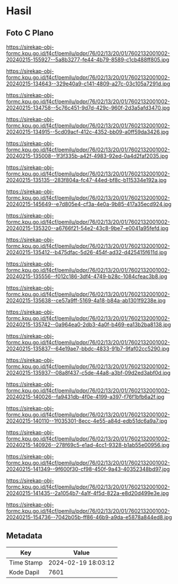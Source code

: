 # Hasil

## Foto C Plano

https://sirekap-obj-formc.kpu.go.id/f4cf/pemilu/pdpr/76/02/13/20/01/7602132001002-20240215-155927--5a8b3277-fe44-4b79-8589-c1cb488ff805.jpg

https://sirekap-obj-formc.kpu.go.id/f4cf/pemilu/pdpr/76/02/13/20/01/7602132001002-20240215-134643--329e40a9-c141-4809-a27c-03c105a7291d.jpg

https://sirekap-obj-formc.kpu.go.id/f4cf/pemilu/pdpr/76/02/13/20/01/7602132001002-20240215-134758--5c76c451-9d7d-429c-960f-2d3a5afd3470.jpg

https://sirekap-obj-formc.kpu.go.id/f4cf/pemilu/pdpr/76/02/13/20/01/7602132001002-20240215-134915--5cd09acf-412c-4352-bb09-a0ff59da3426.jpg

https://sirekap-obj-formc.kpu.go.id/f4cf/pemilu/pdpr/76/02/13/20/01/7602132001002-20240215-135008--1f3f335b-a42f-4983-92ed-0a4d2faf2035.jpg

https://sirekap-obj-formc.kpu.go.id/f4cf/pemilu/pdpr/76/02/13/20/01/7602132001002-20240215-135135--283f804a-fc47-44ed-bf8c-b115334e192a.jpg

https://sirekap-obj-formc.kpu.go.id/f4cf/pemilu/pdpr/76/02/13/20/01/7602132001002-20240215-145649--e7d805e4-cf3a-4e0a-9b85-417a35ecd924.jpg

https://sirekap-obj-formc.kpu.go.id/f4cf/pemilu/pdpr/76/02/13/20/01/7602132001002-20240215-135320--a6766f21-54e2-43c8-9be7-e0041a95fefd.jpg

https://sirekap-obj-formc.kpu.go.id/f4cf/pemilu/pdpr/76/02/13/20/01/7602132001002-20240215-135412--b475dfac-5d26-454f-ad32-d425415f611d.jpg

https://sirekap-obj-formc.kpu.go.id/f4cf/pemilu/pdpr/76/02/13/20/01/7602132001002-20240215-135556--f012c186-3df4-4749-b28c-1084cfeac3b8.jpg

https://sirekap-obj-formc.kpu.go.id/f4cf/pemilu/pdpr/76/02/13/20/01/7602132001002-20240215-135638--ce57a9ff-5169-4a18-b84a-ab1301f9238e.jpg

https://sirekap-obj-formc.kpu.go.id/f4cf/pemilu/pdpr/76/02/13/20/01/7602132001002-20240215-135742--0a964ea0-2db3-4a0f-b469-ea13b2ba8138.jpg

https://sirekap-obj-formc.kpu.go.id/f4cf/pemilu/pdpr/76/02/13/20/01/7602132001002-20240215-135837--64e19ae7-bbdc-4833-91b7-9faf02cc5290.jpg

https://sirekap-obj-formc.kpu.go.id/f4cf/pemilu/pdpr/76/02/13/20/01/7602132001002-20240215-135937--08a8f437-c5de-44a8-a3bf-09d2ed3abf0d.jpg

https://sirekap-obj-formc.kpu.go.id/f4cf/pemilu/pdpr/76/02/13/20/01/7602132001002-20240215-140026--fa9431db-4f0e-4199-a397-f76f1bfb6a2f.jpg

https://sirekap-obj-formc.kpu.go.id/f4cf/pemilu/pdpr/76/02/13/20/01/7602132001002-20240215-140110--1f035301-8ecc-4e55-a84d-edb51dc6a9a7.jpg

https://sirekap-obj-formc.kpu.go.id/f4cf/pemilu/pdpr/76/02/13/20/01/7602132001002-20240215-140926--278f69c5-e1ad-4cc1-9328-b1ab55e00956.jpg

https://sirekap-obj-formc.kpu.go.id/f4cf/pemilu/pdpr/76/02/13/20/01/7602132001002-20240215-141349--9f600f30-cf98-450f-9a43-40352348bd97.jpg

https://sirekap-obj-formc.kpu.go.id/f4cf/pemilu/pdpr/76/02/13/20/01/7602132001002-20240215-141435--2a1054b7-4a1f-4f5d-822a-e8d20d499e3e.jpg

https://sirekap-obj-formc.kpu.go.id/f4cf/pemilu/pdpr/76/02/13/20/01/7602132001002-20240215-154736--7042b05b-ff86-46b9-a9da-e5878a844ed8.jpg


## Metadata

| Key        | Value               |
| ---------- | ------------------- |
| Time Stamp | 2024-02-19 18:03:12 |
| Kode Dapil | 7601                |



